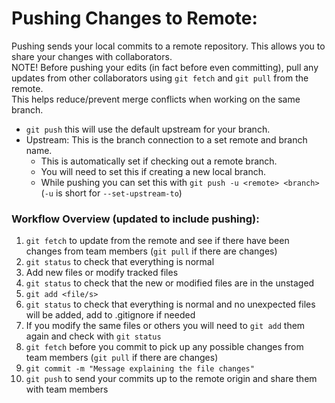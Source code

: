 
# Pushing Changes to Remote:

Pushing sends your local commits to a remote repository. This allows you to share your changes with collaborators.  
NOTE! Before pushing your edits (in fact before even committing), pull any updates from other collaborators using `git fetch` and `git pull` from the remote.  
This helps reduce/prevent merge conflicts when working on the same branch.  
- `git push` this will use the default upstream for your branch.
- Upstream: This is the branch connection to a set remote and branch name.
  -  This is automatically set if checking out a remote branch.
  -  You will need to set this if creating a new local branch.
  -  While pushing you can set this with `git push -u <remote> <branch>` (`-u` is short for `--set-upstream-to`)

### Workflow Overview (updated to include pushing):
1. `git fetch` to update from the remote and see if there have been changes from team members (`git pull` if there are changes)
2. `git status` to check that everything is normal
3. Add new files or modify tracked files
4. `git status` to check that the new or modified files are in the unstaged
5. `git add <file/s>`
6. `git status` to check that everything is normal and no unexpected files will be added, add to .gitignore if needed
7. If you modify the same files or others you will need to `git add` them again and check with `git status`
8. `git fetch` before you commit to pick up any possible changes from team members (`git pull` if there are changes)
9. `git commit -m "Message explaining the file changes"`
10. `git push` to send your commits up to the remote origin and share them with team members